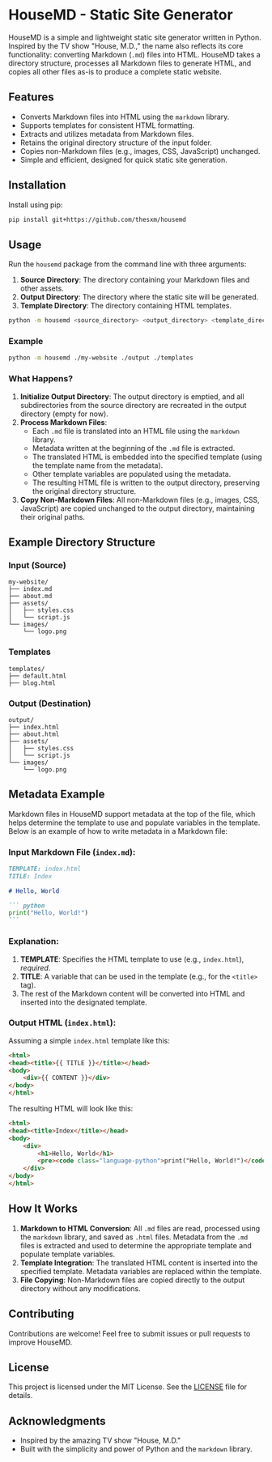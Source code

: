 # HouseMD - Static Site Generator

HouseMD is a simple and lightweight static site generator written in Python. Inspired by the TV show "House, M.D.," the name also reflects its core functionality: converting Markdown (`.md`) files into HTML. HouseMD takes a directory structure, processes all Markdown files to generate HTML, and copies all other files as-is to produce a complete static website.

## Features

- Converts Markdown files into HTML using the `markdown` library.
- Supports templates for consistent HTML formatting.
- Extracts and utilizes metadata from Markdown files.
- Retains the original directory structure of the input folder.
- Copies non-Markdown files (e.g., images, CSS, JavaScript) unchanged.
- Simple and efficient, designed for quick static site generation.

## Installation

Install using pip:

```bash
pip install git+https://github.com/thesxm/housemd
```

## Usage

Run the `housemd` package from the command line with three arguments:
1. **Source Directory**: The directory containing your Markdown files and other assets.
2. **Output Directory**: The directory where the static site will be generated.
3. **Template Directory**: The directory containing HTML templates.

```bash
python -m housemd <source_directory> <output_directory> <template_directory>
```

### Example

```bash
python -m housemd ./my-website ./output ./templates
```

### What Happens?

1. **Initialize Output Directory**: The output directory is emptied, and all subdirectories from the source directory are recreated in the output directory (empty for now).
2. **Process Markdown Files**:
   - Each `.md` file is translated into an HTML file using the `markdown` library.
   - Metadata written at the beginning of the `.md` file is extracted.
   - The translated HTML is embedded into the specified template (using the template name from the metadata).
   - Other template variables are populated using the metadata.
   - The resulting HTML file is written to the output directory, preserving the original directory structure.
3. **Copy Non-Markdown Files**: All non-Markdown files (e.g., images, CSS, JavaScript) are copied unchanged to the output directory, maintaining their original paths.

## Example Directory Structure

### Input (Source)
```
my-website/
├── index.md
├── about.md
├── assets/
│   ├── styles.css
│   └── script.js
└── images/
    └── logo.png
```

### Templates
```
templates/
├── default.html
├── blog.html
```

### Output (Destination)
```
output/
├── index.html
├── about.html
├── assets/
│   ├── styles.css
│   └── script.js
└── images/
    └── logo.png
```
## Metadata Example

Markdown files in HouseMD support metadata at the top of the file, which helps determine the template to use and populate variables in the template. Below is an example of how to write metadata in a Markdown file:

### Input Markdown File (`index.md`):
````markdown
TEMPLATE: index.html
TITLE: Index

# Hello, World

``` python
print("Hello, World!")
```
````

### Explanation:
1. **TEMPLATE**: Specifies the HTML template to use (e.g., `index.html`), *required*.
2. **TITLE**: A variable that can be used in the template (e.g., for the `<title>` tag).
3. The rest of the Markdown content will be converted into HTML and inserted into the designated template.

### Output HTML (`index.html`):
Assuming a simple `index.html` template like this:
```html
<html>
<head><title>{{ TITLE }}</title></head>
<body>
    <div>{{ CONTENT }}</div>
</body>
</html>
```
The resulting HTML will look like this:
```html
<html>
<head><title>Index</title></head>
<body>
    <div>
        <h1>Hello, World</h1>
        <pre><code class="language-python">print("Hello, World!")</code></pre>
    </div>
</body>
</html>
```

## How It Works

1. **Markdown to HTML Conversion**: All `.md` files are read, processed using the `markdown` library, and saved as `.html` files. Metadata from the `.md` files is extracted and used to determine the appropriate template and populate template variables.
2. **Template Integration**: The translated HTML content is inserted into the specified template. Metadata variables are replaced within the template.
3. **File Copying**: Non-Markdown files are copied directly to the output directory without any modifications.

## Contributing

Contributions are welcome! Feel free to submit issues or pull requests to improve HouseMD.

## License

This project is licensed under the MIT License. See the [LICENSE](LICENSE) file for details.

## Acknowledgments

- Inspired by the amazing TV show "House, M.D."
- Built with the simplicity and power of Python and the `markdown` library.


